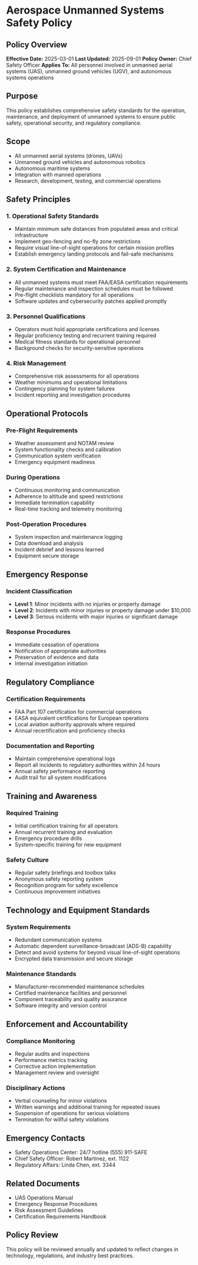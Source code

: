 # Aerospace Unmanned Systems Safety Policy

## Policy Overview
**Effective Date:** 2025-03-01
**Last Updated:** 2025-09-01
**Policy Owner:** Chief Safety Officer
**Applies To:** All personnel involved in unmanned aerial systems (UAS), unmanned ground vehicles (UGV), and autonomous systems operations

## Purpose
This policy establishes comprehensive safety standards for the operation, maintenance, and deployment of unmanned systems to ensure public safety, operational security, and regulatory compliance.

## Scope
- All unmanned aerial systems (drones, UAVs)
- Unmanned ground vehicles and autonomous robotics
- Autonomous maritime systems
- Integration with manned operations
- Research, development, testing, and commercial operations

## Safety Principles

### 1. Operational Safety Standards
- Maintain minimum safe distances from populated areas and critical infrastructure
- Implement geo-fencing and no-fly zone restrictions
- Require visual line-of-sight operations for certain mission profiles
- Establish emergency landing protocols and fail-safe mechanisms

### 2. System Certification and Maintenance
- All unmanned systems must meet FAA/EASA certification requirements
- Regular maintenance and inspection schedules must be followed
- Pre-flight checklists mandatory for all operations
- Software updates and cybersecurity patches applied promptly

### 3. Personnel Qualifications
- Operators must hold appropriate certifications and licenses
- Regular proficiency testing and recurrent training required
- Medical fitness standards for operational personnel
- Background checks for security-sensitive operations

### 4. Risk Management
- Comprehensive risk assessments for all operations
- Weather minimums and operational limitations
- Contingency planning for system failures
- Incident reporting and investigation procedures

## Operational Protocols

### Pre-Flight Requirements
- Weather assessment and NOTAM review
- System functionality checks and calibration
- Communication system verification
- Emergency equipment readiness

### During Operations
- Continuous monitoring and communication
- Adherence to altitude and speed restrictions
- Immediate termination capability
- Real-time tracking and telemetry monitoring

### Post-Operation Procedures
- System inspection and maintenance logging
- Data download and analysis
- Incident debrief and lessons learned
- Equipment secure storage

## Emergency Response

### Incident Classification
- **Level 1**: Minor incidents with no injuries or property damage
- **Level 2**: Incidents with minor injuries or property damage under $10,000
- **Level 3**: Serious incidents with major injuries or significant damage

### Response Procedures
- Immediate cessation of operations
- Notification of appropriate authorities
- Preservation of evidence and data
- Internal investigation initiation

## Regulatory Compliance

### Certification Requirements
- FAA Part 107 certification for commercial operations
- EASA equivalent certifications for European operations
- Local aviation authority approvals where required
- Annual recertification and proficiency checks

### Documentation and Reporting
- Maintain comprehensive operational logs
- Report all incidents to regulatory authorities within 24 hours
- Annual safety performance reporting
- Audit trail for all system modifications

## Training and Awareness

### Required Training
- Initial certification training for all operators
- Annual recurrent training and evaluation
- Emergency procedure drills
- System-specific training for new equipment

### Safety Culture
- Regular safety briefings and toolbox talks
- Anonymous safety reporting system
- Recognition program for safety excellence
- Continuous improvement initiatives

## Technology and Equipment Standards

### System Requirements
- Redundant communication systems
- Automatic dependent surveillance-broadcast (ADS-B) capability
- Detect and avoid systems for beyond visual line-of-sight operations
- Encrypted data transmission and secure storage

### Maintenance Standards
- Manufacturer-recommended maintenance schedules
- Certified maintenance facilities and personnel
- Component traceability and quality assurance
- Software integrity and version control

## Enforcement and Accountability

### Compliance Monitoring
- Regular audits and inspections
- Performance metrics tracking
- Corrective action implementation
- Management review and oversight

### Disciplinary Actions
- Verbal counseling for minor violations
- Written warnings and additional training for repeated issues
- Suspension of operations for serious violations
- Termination for willful safety violations

## Emergency Contacts
- Safety Operations Center: 24/7 hotline (555) 911-SAFE
- Chief Safety Officer: Robert Martinez, ext. 1122
- Regulatory Affairs: Linda Chen, ext. 3344

## Related Documents
- UAS Operations Manual
- Emergency Response Procedures
- Risk Assessment Guidelines
- Certification Requirements Handbook

## Policy Review
This policy will be reviewed annually and updated to reflect changes in technology, regulations, and industry best practices.

